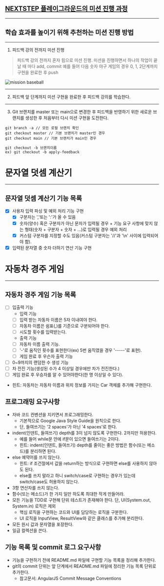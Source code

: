 ## [NEXTSTEP 플레이그라운드의 미션 진행 과정](https://github.com/next-step/nextstep-docs/blob/master/playground/README.md)

---
## 학습 효과를 높이기 위해 추천하는 미션 진행 방법

---
1. 피드백 강의 전까지 미션 진행 
> 피드백 강의 전까지 혼자 힘으로 미션 진행. 미션을 진행하면서 하나의 작업이 끝날 때 마다 add, commit
> 예를 들어 다음 숫자 야구 게임의 경우 0, 1, 2단계까지 구현을 완료한 후 push

![mission baseball](https://raw.githubusercontent.com/next-step/nextstep-docs/master/playground/images/mission_baseball.png)

---
2. 피드백 앞 단계까지 미션 구현을 완료한 후 피드백 강의를 학습한다.

---
3. Git 브랜치를 master 또는 main으로 변경한 후 피드백을 반영하기 위한 새로운 브랜치를 생성한 후 처음부터 다시 미션 구현을 도전한다.

```
git branch -a // 모든 로컬 브랜치 확인
git checkout master // 기본 브랜치가 master인 경우
git checkout main // 기본 브랜치가 main인 경우

git checkout -b 브랜치이름
ex) git checkout -b apply-feedback
```
# 문자열 덧셈 계산기

------ 
## 문자열 덧셈 계산기 기능 목록
* [x] 사용자 입력 파싱 및 예외 처리 기능 구현
  * [x] 구분자는 ','또는 ':'가 올 수 있음
  * [x] 숫자(양수) 혹은 구분자가 아닌 문자가 입력될 경우 + 기능 요구 사항에 맞지 않는 형태(숫자 + 구분자 + 숫자 + ...)로 입력될 경우 예외 처리
  * [x] 커스텀 구분자를 지정할 수도 있음(커스텀 구분자는 '//'과 '\n' 사이에 입력되어야 함).
* [x] 입력된 문자열 중 숫자 더하기 연산 기능 구현

# 자동차 경주 게임

------
## 자동차 경주 게임 기능 목록
* [ ] 입출력 기능
  * 입력 기능
  * [ ] 입력 받는 자동차 이름은 5자 이내여야 한다.
  * [ ] 자동차 이름은 쉼표(,)를 기준으로 구분되어야 한다.
  * [ ] 시도할 횟수를 입력받는다.

  * 출력 기능
  * [ ] 자동차 이름 출력 기능.
  * [ ] '-'로 움직인 횟수를 표현한다(ex) 5번 움직였을 경우 '-----'로 표현).
  * [ ] 게임 완료 후 우슨자 출력 기능
  
* [ ] 0~9까지의 랜덤한 수 생성 기능
* [ ] 차 전진 기능(생성된 수가 4 이상일 경우에만 차가 전진한다.) 
* [ ] 게임 완료 후 우승자를 알 수 있어야한다(한 명 이상일 수 있다).

* 힌트: 자동차는 자동차 이름과 위치 정보를 가지는 Car 객체를 추가해 구현한다.

## 프로그래밍 요구사항
* 자바 코드 컨벤션을 지키면서 프로그래밍한다.
  * 기본적으로 Google Java Style Guide을 원칙으로 한다.
  * 단, 들여쓰기는 '2 spaces'가 아닌 '4 spaces'로 한다.
* indent(인덴트, 들여쓰기) depth를 3이 넘지 않도록 구현한다. 2까지만 허용한다.
  * 예를 들어 while문 안에 if문이 있으면 들여쓰기는 2이다.
  * 힌트: indent(인덴트, 들여쓰기) depth를 줄이는 좋은 방법은 함수(또는 메소드)를 분리하면 된다.
* else 예약어를 쓰지 않는다.
  * 힌트: if 조건절에서 값을 return하는 방식으로 구현하면 else를 사용하지 않아도 된다.
  * else를 쓰지 말라고 하니 switch/case로 구현하는 경우가 있는데 switch/case도 허용하지 않는다.
* 3항 연산자를 쓰지 않는다.
* 함수(또는 메소드)가 한 가지 일만 하도록 최대한 작게 만들어라.
* 모든 기능을 TDD로 구현해 단위 테스트가 존재해야 한다. 단, UI(System.out, System.in) 로직은 제외
  * 핵심 로직을 구현하는 코드와 UI를 담당하는 로직을 구분한다.
  * UI 로직을 InputView, ResultView와 같은 클래스를 추가해 분리한다.
* 모든 원시 값과 문자열을 포장한다.
* 일급 컬렉션을 쓴다.

## 기능 목록 및 commit 로그 요구사항
* 기능을 구현하기 전에 README.md 파일에 구현할 기능 목록을 정리해 추가한다.
* git의 commit 단위는 앞 단계에서 README.md 파일에 정리한 기능 목록 단위로 추가한다.
  * 참고문서: AngularJS Commit Message Conventions
